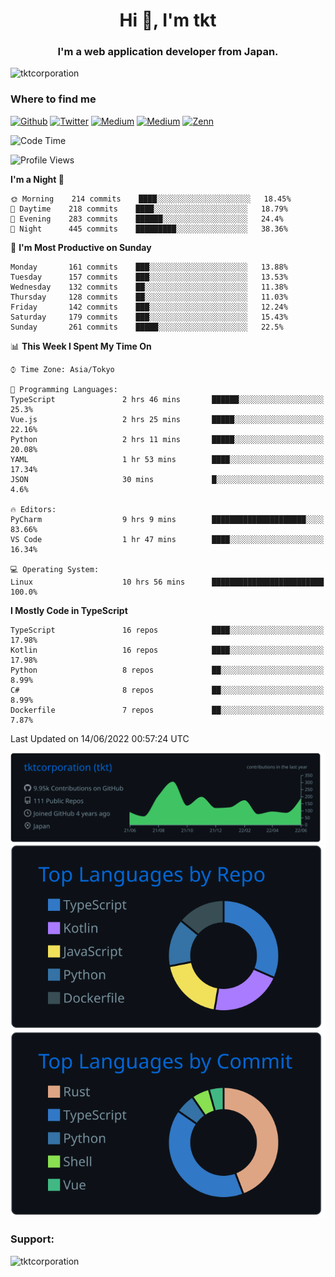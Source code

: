 <h1 align="center">Hi 👋, I'm tkt</h1>
<h3 align="center">I'm a web application developer from Japan.</h3>

<p align="left"> <img src="https://komarev.com/ghpvc/?username=tktcorporation&label=Profile%20views&color=0e75b6&style=flat" alt="tktcorporation" /> </p>

<h3>Where to find me</h3>
<p>
<a href="https://github.com/tktcorporation" target="_blank"><img alt="Github" src="https://img.shields.io/badge/GitHub-%2312100E.svg?&style=for-the-badge&logo=Github&logoColor=white" /></a>
<a href="https://twitter.com/tktcorporation" target="_blank"><img alt="Twitter" src="https://img.shields.io/badge/twitter-%231DA1F2.svg?&style=for-the-badge&logo=twitter&logoColor=white" /></a>
<a href="https://www.linkedin.com/in/tktcorporation" target="_blank"><img alt="Medium" src="https://img.shields.io/badge/linkdin-0a66c2.svg?&style=for-the-badge&logo=linkedin&logoColor=white" /></a>
<a href="https://qiita.com/tktcorporation" target="_blank"><img alt="Medium" src="https://img.shields.io/badge/qiita-55C500.svg?&style=for-the-badge&logo=qiita&logoColor=white" /></a>
<a href="https://zenn.dev/tktcorporation" target="_blank"><img alt="Zenn" src="https://img.shields.io/badge/Zenn-3EA8FF.svg?&style=for-the-badge&logo=Zenn&logoColor=white" /></a>
</p>
  
<!--START_SECTION:waka-->
![Code Time](http://img.shields.io/badge/Code%20Time-306%20hrs%2036%20mins-blue)

![Profile Views](http://img.shields.io/badge/Profile%20Views-3-blue)

**I'm a Night 🦉** 

```text
🌞 Morning    214 commits    ████░░░░░░░░░░░░░░░░░░░░░   18.45% 
🌆 Daytime    218 commits    ████░░░░░░░░░░░░░░░░░░░░░   18.79% 
🌃 Evening    283 commits    ██████░░░░░░░░░░░░░░░░░░░   24.4% 
🌙 Night      445 commits    █████████░░░░░░░░░░░░░░░░   38.36%

```
📅 **I'm Most Productive on Sunday** 

```text
Monday       161 commits    ███░░░░░░░░░░░░░░░░░░░░░░   13.88% 
Tuesday      157 commits    ███░░░░░░░░░░░░░░░░░░░░░░   13.53% 
Wednesday    132 commits    ██░░░░░░░░░░░░░░░░░░░░░░░   11.38% 
Thursday     128 commits    ██░░░░░░░░░░░░░░░░░░░░░░░   11.03% 
Friday       142 commits    ███░░░░░░░░░░░░░░░░░░░░░░   12.24% 
Saturday     179 commits    ███░░░░░░░░░░░░░░░░░░░░░░   15.43% 
Sunday       261 commits    █████░░░░░░░░░░░░░░░░░░░░   22.5%

```


📊 **This Week I Spent My Time On** 

```text
⌚︎ Time Zone: Asia/Tokyo

💬 Programming Languages: 
TypeScript               2 hrs 46 mins       ██████░░░░░░░░░░░░░░░░░░░   25.3% 
Vue.js                   2 hrs 25 mins       █████░░░░░░░░░░░░░░░░░░░░   22.16% 
Python                   2 hrs 11 mins       █████░░░░░░░░░░░░░░░░░░░░   20.08% 
YAML                     1 hr 53 mins        ████░░░░░░░░░░░░░░░░░░░░░   17.34% 
JSON                     30 mins             █░░░░░░░░░░░░░░░░░░░░░░░░   4.6%

🔥 Editors: 
PyCharm                  9 hrs 9 mins        █████████████████████░░░░   83.66% 
VS Code                  1 hr 47 mins        ████░░░░░░░░░░░░░░░░░░░░░   16.34%

💻 Operating System: 
Linux                    10 hrs 56 mins      █████████████████████████   100.0%

```

**I Mostly Code in TypeScript** 

```text
TypeScript               16 repos            ████░░░░░░░░░░░░░░░░░░░░░   17.98% 
Kotlin                   16 repos            ████░░░░░░░░░░░░░░░░░░░░░   17.98% 
Python                   8 repos             ██░░░░░░░░░░░░░░░░░░░░░░░   8.99% 
C#                       8 repos             ██░░░░░░░░░░░░░░░░░░░░░░░   8.99% 
Dockerfile               7 repos             ██░░░░░░░░░░░░░░░░░░░░░░░   7.87%

```



 Last Updated on 14/06/2022 00:57:24 UTC
<!--END_SECTION:waka-->

[![](https://raw.githubusercontent.com/tktcorporation/tktcorporation/master/profile-summary-card-output/github_dark/0-profile-details.svg)](https://github.com/vn7n24fzkq/github-profile-summary-cards)
[![](https://raw.githubusercontent.com/tktcorporation/tktcorporation/master/profile-summary-card-output/github_dark/1-repos-per-language.svg)](https://github.com/vn7n24fzkq/github-profile-summary-cards) [![](https://raw.githubusercontent.com/tktcorporation/tktcorporation/master/profile-summary-card-output/github_dark/2-most-commit-language.svg)](https://github.com/vn7n24fzkq/github-profile-summary-cards)

<h3 align="left">Support:</h3>
<p><a href="https://www.buymeacoffee.com/tktcorporation"> <img align="left" src="https://cdn.buymeacoffee.com/buttons/v2/default-yellow.png" height="50" width="210" alt="tktcorporation" /></a></p><br><br>
